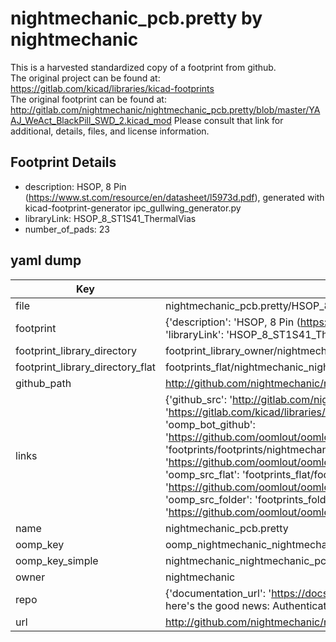 # nightmechanic_pcb.pretty by nightmechanic  
This is a harvested standardized copy of a footprint from github.  
The original project can be found at:  
https://gitlab.com/kicad/libraries/kicad-footprints  
The original footprint can be found at:
http://gitlab.com/nightmechanic/nightmechanic_pcb.pretty/blob/master/YAAJ_WeAct_BlackPill_SWD_2.kicad_mod
Please consult that link for additional, details, files, and license information.  
## Footprint Details
* description: HSOP, 8 Pin (https://www.st.com/resource/en/datasheet/l5973d.pdf), generated with kicad-footprint-generator ipc_gullwing_generator.py  
* libraryLink: HSOP_8_ST1S41_ThermalVias  
* number_of_pads: 23  
## yaml dump  
| Key | Value |  
| --- | --- |  
| file | nightmechanic_pcb.pretty/HSOP_8_ST1S41_ThermalVias.kicad_mod |  
| footprint | {'description': 'HSOP, 8 Pin (https://www.st.com/resource/en/datasheet/l5973d.pdf), generated with kicad-footprint-generator ipc_gullwing_generator.py', 'libraryLink': 'HSOP_8_ST1S41_ThermalVias', 'number_of_pads': 23} |  
| footprint_library_directory | footprint_library_owner/nightmechanic_nightmechanic_pcb.pretty |  
| footprint_library_directory_flat | footprints_flat/nightmechanic_nightmechanic_pcb_hsop_8_st1s41_thermalvias/working |  
| github_path | http://github.com/nightmechanic/nightmechanic_pcb.pretty/blob/master/HSOP_8_ST1S41_ThermalVias.kicad_mod |  
| links | {'github_src': 'http://gitlab.com/nightmechanic/nightmechanic_pcb.pretty/blob/master/YAAJ_WeAct_BlackPill_SWD_2.kicad_mod', 'github_src_repo': 'https://gitlab.com/kicad/libraries/kicad-footprints', 'oomp_bot': 'footprints/nightmechanic_nightmechanic_pcb_hsop_8_st1s41_thermalvias/working', 'oomp_bot_github': 'https://github.com/oomlout/oomlout_oomp_footprint_bot/tree/main/footprints/nightmechanic_nightmechanic_pcb_hsop_8_st1s41_thermalvias/working', 'oomp_doc': 'footprints/footprints/nightmechanic/nightmechanic_pcb/HSOP_8_ST1S41_ThermalVias/working/', 'oomp_doc_github': 'https://github.com/oomlout/oomlout_oomp_footprint_doc/tree/main/footprints/footprints/nightmechanic/nightmechanic_pcb/HSOP_8_ST1S41_ThermalVias/working', 'oomp_src_flat': 'footprints_flat/footprints_flat/nightmechanic_nightmechanic_pcb_hsop_8_st1s41_thermalvias/working', 'oomp_src_flat_github': 'https://github.com/oomlout/oomlout_oomp_footprint_src/tree/main/footprints_flat/nightmechanic_nightmechanic_pcb_hsop_8_st1s41_thermalvias/working', 'oomp_src_folder': 'footprints_folder/footprints_folder/nightmechanic/nightmechanic_pcb/HSOP_8_ST1S41_ThermalVias/working', 'oomp_src_folder_github': 'https://github.com/oomlout/oomlout_oomp_footprint_src/tree/main/footprints_folder/nightmechanic/nightmechanic_pcb/HSOP_8_ST1S41_ThermalVias/working'} |  
| name | nightmechanic_pcb.pretty |  
| oomp_key | oomp_nightmechanic_nightmechanic_pcb_hsop_8_st1s41_thermalvias |  
| oomp_key_simple | nightmechanic_nightmechanic_pcb_hsop_8_st1s41_thermalvias |  
| owner | nightmechanic |  
| repo | {'documentation_url': 'https://docs.github.com/rest/overview/resources-in-the-rest-api#rate-limiting', 'message': "API rate limit exceeded for 84.66.173.59. (But here's the good news: Authenticated requests get a higher rate limit. Check out the documentation for more details.)"} |  
| url | http://github.com/nightmechanic/nightmechanic_pcb.pretty |  


